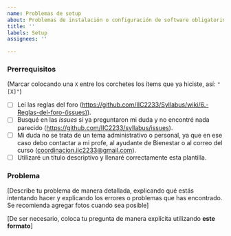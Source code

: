```yaml
---
name: Problemas de setup
about: Problemas de instalación o configuración de software obligatorio
title: ''
labels: Setup
assignees: ''

---
```


<!-- **Esta es una plantilla para que dejes dudas relacionadas con instalación o configuración del software obligatorio del curso. Si tienes dudas de otro tipo, utiliza la plantilla apropiada. Recuerda utilizar la pestaña "Preview" para ver cómo se vería tu *issue* antes de publicarla.** -->

### Prerrequisitos
(Marcar colocando una `X` entre los corchetes los ítems que ya hiciste, así: `"[X]"`)

* [ ] Leí las reglas del foro (https://github.com/IIC2233/Syllabus/wiki/6.-Reglas-del-foro-(issues)).
* [ ] Busqué en las *issues* si ya preguntaron mi duda y no encontré nada parecido (https://github.com/IIC2233/syllabus/issues).
* [ ] Mi duda no se trata de un tema administrativo o personal, ya que en ese caso debo contactar a mi profe, al ayudante de Bienestar o al correo del curso (coordinacion.iic2233@gmail.com).
* [ ] Utilizaré un título descriptivo y llenaré correctamente esta plantilla.

### Problema

[Describe tu problema de manera detallada, explicando qué estás intentando hacer y explicando los errores o problemas que has encontrado. Se recomienda agregar fotos cuando sea posible]

[De ser necesario, coloca tu pregunta de manera explícita utilizando **este formato**]
